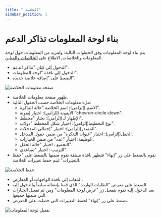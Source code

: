 ```yaml
---
title: " الخلاصة"
sidebar_position: 5
---
```


# بناء لوحة المعلومات تذاكر الدعم

يتم بناء لوحة المعلومات وفق الخطوات التالية:
ولمزيد من المعلومات حول لوحة المعلومات والخلاصات, الاطلاع على
[الخلاصات والمباين](../../../guide/information-structures-concepts/basic-concepts/dashboards.md).

- الدخول إلى كيان "تذاكر الدعم".
- الدخول إلى نافذة "لوحة المعلومات".
- الضغط على "إضافة خلاصة جديدة".

![صفحة معلومات الخلاصة](../../../../static/img/tutorial/customer-support-system/customer_support_creating_summaries(1).png)

- ظهور صفحة معلومات الخلاصة.
- ملء معلومات الخلاصة حسب الحقول التالية:
  - الاسم (إلزامي): اسم الخلاصة "حالة التذكرة".
  - الأيقونة (إلزامي): اختيار إيقونة "chevron-circle-down".
  - الإظهار ك(إلزامي): نختار "مخطط".
  - نوع التخطيط(إلزامي): اختيار شكل المخطط "دولاب".
  - المصدر(إلزامي): اختيار "إجمالي المدخلات".
  - الحقل(إلزامي): اختيار "عنوان التذكرة" من ضمن حقول المدخل.
  - الوظيفة: اختيار "عدد" من ضمن الخيارات.
  - التجميع : اختيار "حالة الحقل".
  - الترتيب : اختيار "تصاعدي".
- نقوم بالضغط على زر "إنهاء" فتظهر نافذة منبثقة نقوم ضمنها بالضغط على "حفظ التغييرات" ليتم حفظ تغييرات الخلاصة.

![حفظ الخلاصة](../../../../static/img/tutorial/customer-support-system/customer_support_creating_summaries(2).png)

- الذهاب إلى نافذة الواجهات أو المعارض.
- الضغط على معرض "الطلبات الواردة" الذي قمنا بإنشائه سابقاً والدخول إليه.
- بعد الدخول إليه نقوم بتفعيل زر "عرض لوحة المعلومات" ومن ثم تفعيل الخيارات التي ضمنها جميعها.
- نضغط على زر "إنهاء" لحفظ التغييرات التي حصلت على المعرض.

![تفعيل لوحة المعلومات](../../../../static/img/tutorial/customer-support-system/customer_support_creating_summaries(3).png)

